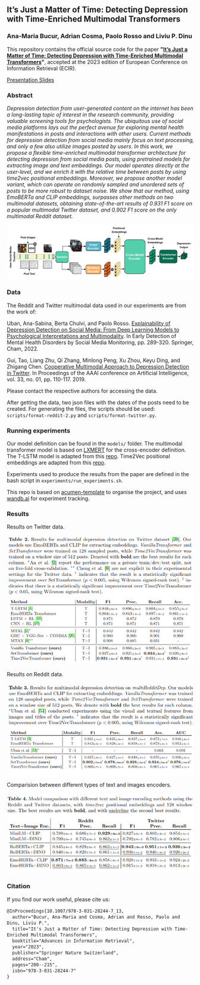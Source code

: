## It’s Just a Matter of Time: Detecting Depression with Time-Enriched Multimodal Transformers
### Ana-Maria Bucur, Adrian Cosma, Paolo Rosso and Liviu P. Dinu

This repository contains the official source code for the paper **"[It’s Just a Matter of Time: Detecting Depression with Time-Enriched Multimodal Transformers](https://link.springer.com/chapter/10.1007/978-3-031-28244-7_13)"**, accepted at the 2023 edition of European Conference on Information Retrieval (ECIR). 

[Presentation Slides](https://docs.google.com/presentation/d/1TmFzbmz93RinKHM246qA4OWO3fuuxYEoZBzBpaISdJM/edit?usp=sharing)

### Abstract
*Depression detection from user-generated content on the internet has been a long-lasting topic of interest in the research community, providing valuable screening tools for psychologists. The ubiquitous use of social media platforms lays out the perfect avenue for exploring mental health manifestations in posts and interactions with other users. Current methods for depression detection from social media mainly focus on text processing, and only a few also utilize images posted by users. In this work, we propose a flexible time-enriched multimodal transformer architecture for detecting depression from social media posts, using pretrained models for extracting image and text embeddings. Our model operates directly at the user-level, and we enrich it with the relative time between posts by using time2vec positional embeddings. Moreover, we propose another model variant, which can operate on randomly sampled and unordered sets of posts to be more robust to dataset noise. We show that our method, using EmoBERTa and CLIP embeddings, surpasses other methods on two multimodal datasets, obtaining state-of-the-art results of 0.931 F1 score on a popular multimodal Twitter dataset, and 0.902 F1 score on the only multimodal Reddit dataset.*

![](images/MM-Depression-1.png)

### Data

The Reddit and Twitter multimodal data used in our experiments are from the work of:

Uban, Ana-Sabina, Berta Chulvi, and Paolo Rosso. [Explainability of Depression Detection on Social Media: From Deep Learning Models to Psychological Interpretations and Multimodality](https://link.springer.com/chapter/10.1007/978-3-031-04431-1_13). In Early Detection of Mental Health Disorders by Social Media Monitoring, pp. 289-320. Springer, Cham, 2022.

Gui, Tao, Liang Zhu, Qi Zhang, Minlong Peng, Xu Zhou, Keyu Ding, and Zhigang Chen. [Cooperative Multimodal Approach to Depression Detection in Twitter](https://ojs.aaai.org/index.php/AAAI/article/view/3775). In Proceedings of the AAAI conference on Artificial Intelligence, vol. 33, no. 01, pp. 110-117. 2019.

Please contact the respective authors for accessing the data.

After getting the data, two json files with the dates of the posts need to be created. For generating the files, the scripts  should be used: `scripts/format-reddit-2.py` and `scripts/format-twitter.py`.

### Running experiments

Our model definition can be found in the `models/` folder. The multimodal transformer model is based on [LXMERT](https://github.com/airsplay/lxmert) for the cross-encoder definition. The T-LSTM model is adapted from this [repo](https://github.com/duskybomb/tlstm). Time2Vec positional embeddings are adapted from this [repo](https://github.com/ojus1/Time2Vec-PyTorch).

Experiments used to produce the results from the paper are defined in the bash script in `experiments/run_experiments.sh`.


This repo is based on [acumen-template](https://github.com/cosmaadrian/acumen-template) to organise the project, and uses [wandb.ai](https://wandb.ai/) for experiment tracking.

### Results

Results on Twitter data.

![](images/table2.png)

Results on Reddit data.

![](images/table3.png)


Comparision between different types of text and images encoders.

![](images/table4.png)


### Citation
If you find our work useful, please cite us:

```
@InProceedings{10.1007/978-3-031-28244-7_13,
  author="Bucur, Ana-Maria and Cosma, Adrian and Rosso, Paolo and Dinu, Liviu P.",
  title="It's Just a Matter of Time: Detecting Depression with Time-Enriched Multimodal Transformers",
  booktitle="Advances in Information Retrieval",
  year="2023",
  publisher="Springer Nature Switzerland",
  address="Cham",
  pages="200--215",
  isbn="978-3-031-28244-7"
}
```
